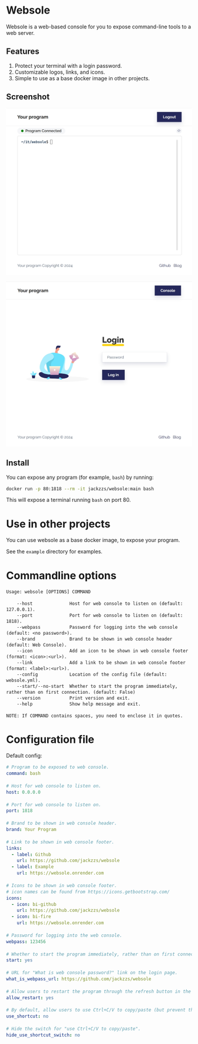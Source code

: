 # Websole

Websole is a web-based console for you to expose command-line tools to a web server.

## Features

1. Protect your terminal with a login password.
2. Customizable logos, links, and icons.
3. Simple to use as a base docker image in other projects.

## Screenshot

![](https://github.com/jackzzs/websole/raw/main/images/example_console.png)

![](https://github.com/jackzzs/websole/raw/main/images/example_login.png)

## Install

You can expose any program (for example, `bash`) by running:

```bash
docker run -p 80:1818 --rm -it jackzzs/websole:main bash
```

This will expose a terminal running `bash` on port 80.

# Use in other projects

You can use websole as a base docker image, to expose your program.

See the `example` directory for examples.

# Commandline options

```
Usage: websole [OPTIONS] COMMAND

    --host              Host for web console to listen on (default: 127.0.0.1).
    --port              Port for web console to listen on (default: 1818).
    --webpass           Password for logging into the web console (default: <no password>).
    --brand             Brand to be shown in web console header (default: Web Console).
    --icon              Add an icon to be shown in web console footer (format: <icon>:<url>).
    --link              Add a link to be shown in web console footer (format: <label>:<url>).
    --config            Location of the config file (default: websole.yml).
    --start/--no-start  Whether to start the program immediately, rather than on first connection. (default: False)
    --version           Print version and exit.
    --help              Show help message and exit.

NOTE: If COMMAND contains spaces, you need to enclose it in quotes.
```

# Configuration file

Default config:
```yaml
# Program to be exposed to web console.
command: bash

# Host for web console to listen on.
host: 0.0.0.0

# Port for web console to listen on.
port: 1818

# Brand to be shown in web console header.
brand: Your Program

# Link to be shown in web console footer.
links:
  - label: Github
    url: https://github.com/jackzzs/websole
  - label: Example
    url: https://websole.onrender.com

# Icons to be shown in web console footer.
# icon names can be found from https://icons.getbootstrap.com/
icons:
  - icon: bi-github
    url: https://github.com/jackzzs/websole
  - icon: bi-fire
    url: https://websole.onrender.com

# Password for logging into the web console.
webpass: 123456

# Whether to start the program immediately, rather than on first connection.
start: yes

# URL for "What is web console password?" link on the login page.
what_is_webpass_url: https://github.com/jackzzs/websole

# Allow users to restart the program through the refresh button in the upper right corner of the console.
allow_restart: yes

# By default, allow users to use Ctrl+C/V to copy/paste (but prevent the shortcut key from reaching the program).
use_shortcut: no

# Hide the switch for "use Ctrl+C/V to copy/paste".
hide_use_shortcut_switch: no
```
